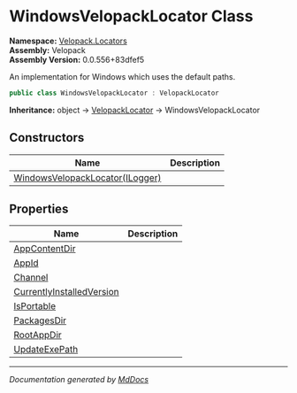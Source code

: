 ﻿<!--  
  <auto-generated>   
    The contents of this file were generated by a tool.  
    Changes to this file may be list if the file is regenerated  
  </auto-generated>   
-->

# WindowsVelopackLocator Class

**Namespace:** [Velopack.Locators](../index.md)  
**Assembly:** Velopack  
**Assembly Version:** 0.0.556+83dfef5

An implementation for Windows which uses the default paths.

```csharp
public class WindowsVelopackLocator : VelopackLocator
```

**Inheritance:** object → [VelopackLocator](../VelopackLocator/index.md) → WindowsVelopackLocator

## Constructors

| Name                                                     | Description |
| -------------------------------------------------------- | ----------- |
| [WindowsVelopackLocator(ILogger)](constructors/index.md) |             |

## Properties

| Name                                                                 | Description |
| -------------------------------------------------------------------- | ----------- |
| [AppContentDir](properties/AppContentDir.md)                         |             |
| [AppId](properties/AppId.md)                                         |             |
| [Channel](properties/Channel.md)                                     |             |
| [CurrentlyInstalledVersion](properties/CurrentlyInstalledVersion.md) |             |
| [IsPortable](properties/IsPortable.md)                               |             |
| [PackagesDir](properties/PackagesDir.md)                             |             |
| [RootAppDir](properties/RootAppDir.md)                               |             |
| [UpdateExePath](properties/UpdateExePath.md)                         |             |

___

*Documentation generated by [MdDocs](https://github.com/ap0llo/mddocs)*

